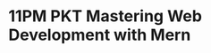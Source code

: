 # 11PM PKT Mastering Web Development with Mern

<!-- - ## Week 1

   1. Day 1 [Part 1](https://www.facebook.com/watch/?v=613167941102346) [Part 2]()
   2. [Day 2]()
   3. [Day 3]()
   4. [Day 4]()
   5. [Day 5]() -->

<!-- - ## Week 

   1. [Day 1]()
   2. [Day 2]()
   3. [Day 3]()
   4. [Day 4]()
   5. [Day 5]() -->